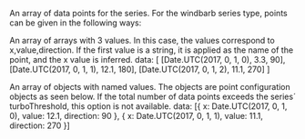 An array of data points for the series. For the windbarb series type,
points can be given in the following ways:

An array of arrays with 3 values. In this case, the values correspond
to x,value,direction. If the first value is a string, it is applied as
the name of the point, and the x value is inferred.
data: [
    [Date.UTC(2017, 0, 1, 0), 3.3, 90],
    [Date.UTC(2017, 0, 1, 1), 12.1, 180],
    [Date.UTC(2017, 0, 1, 2), 11.1, 270]
]


An array of objects with named values. The objects are point
configuration objects as seen below. If the total number of data
points exceeds the series´ turboThreshold,
this option is not available.
data: [{
    x: Date.UTC(2017, 0, 1, 0),
    value: 12.1,
    direction: 90
}, {
    x: Date.UTC(2017, 0, 1, 1),
    value: 11.1,
    direction: 270
}]